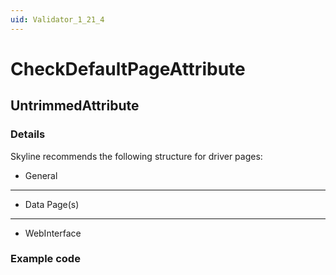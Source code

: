 ```yaml
---
uid: Validator_1_21_4
---
```


# CheckDefaultPageAttribute

## UntrimmedAttribute

<!-- Description, Properties, ... sections are auto-generated. -->
<!-- REPLACE ME AUTO-GENERATION -->

### Details

Skyline recommends the following structure for driver pages:
- General
- -----------
- Data Page(s)
- -----------
- WebInterface

### Example code

<Display defaultPage="General" pageOrder="General;----------;Data Page 1;Data Page 2;----------;WebInterface#http://[Polling Ip]/" />
